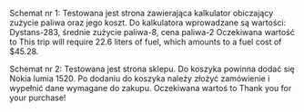 Schemat nr 1:
Testowana jest strona zawierająca kalkulator obiczający zużycie paliwa oraz jego koszt.
Do kalkulatora wprowadzane są wartości: Dystans-283, średnie zużycie paliwa-8, cena paliwa-2
Oczekiwana wartość to This trip will require 22.6 liters of fuel, which amounts to a fuel cost of $45.28.

Schemat nr 2:
Testowana jest strona sklepu. Do koszyka powinna dodać się Nokia lumia 1520.
Po dodaniu do koszyka należy złożyć zamówienie i wypełnić dane wymagane do zakupu.
Oczekiwana wartoś to Thank you for your purchase!